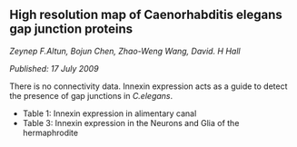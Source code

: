 ## High resolution map of Caenorhabditis elegans gap junction proteins
_Zeynep F.Altun, Bojun Chen, Zhao-Weng Wang, David. H Hall_

_Published: 17 July 2009_

There is no connectivity data. Innexin expression acts as a guide to detect the presence of gap junctions in _C.elegans_.

- Table 1: Innexin expression in alimentary canal
- Table 3: Innexin expression in the Neurons and Glia of the hermaphrodite

